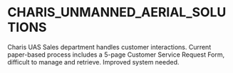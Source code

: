 # CHARIS_UNMANNED_AERIAL_SOLUTIONS
Charis UAS Sales department handles customer interactions. Current paper-based process includes a 5-page Customer Service Request Form, difficult to manage and retrieve. Improved system needed.
